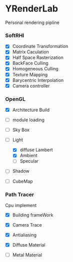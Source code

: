 # YRenderLab
Personal rendering pipline
### SoftRHI
- [x] Coordinate Transformation
- [x] Matrix Caculation
- [x] Half Space Rasterization
- [x] BackFace Culling 
- [x] Homogeneous Culling
- [x] Texture Mapping
- [x] Barycentric Interpolation
- [x] Camera controller

### OpenGL
- [x] Architecture Build 
- [ ] module loading
- [ ] Sky Box
- [ ] Light
  - [x]  diffuse Lambert
  - [x]  Ambient
  - [ ]  Specular
- [ ] Shadow
- [ ] CubeMap


### Path Tracer
Cpu implement

- [x] Building frameWork
- [x] Camera Trace
- [x] Antialiasing
- [x] Diffuse Material
- [ ] Metal Material


